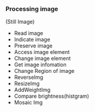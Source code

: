 ### Processing image
(Still Image)

- Read image
- Indicate image
- Preserve image
- Access image element
- Change image element
- Get image infomation
- Change Region of image 
- ReverseImg
- ResizeImg 
- AddWeightImg
- Compare brightness(histgram)
- Mosaic Img